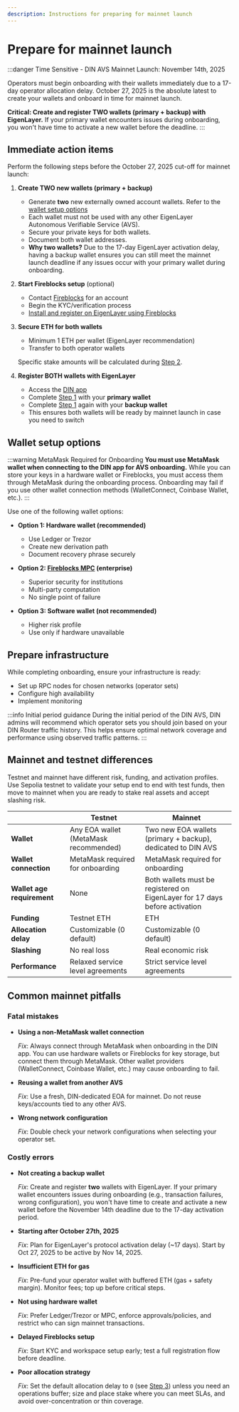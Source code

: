 ```yaml
---
description: Instructions for preparing for mainnet launch
---
```


# Prepare for mainnet launch

:::danger Time Sensitive - DIN AVS Mainnet Launch: November 14th, 2025

Operators must begin onboarding with their wallets immediately due to a 17-day operator allocation delay. October 27, 2025 is the absolute latest to create your wallets and onboard in time for mainnet launch.

**Critical: Create and register TWO wallets (primary + backup) with EigenLayer.** If your primary wallet encounters issues during onboarding, you won't have time to activate a new wallet before the deadline.
:::

## Immediate action items

Perform the following steps before the October 27, 2025 cut-off for mainnet launch:

1. **Create TWO new wallets (primary + backup)**
    - Generate **two** new externally owned account wallets. Refer to the
[wallet setup options](#wallet-setup-options)
    - Each wallet must not be used with any other EigenLayer Autonomous Verifiable Service (AVS).
    - Secure your private keys for both wallets.
    - Document both wallet addresses.
    - **Why two wallets?** Due to the 17-day EigenLayer activation delay, having a backup wallet ensures you can still meet the mainnet launch deadline if any issues occur with your primary wallet during onboarding.

2. **Start Fireblocks setup** (optional)
   - Contact [Fireblocks](https://www.fireblocks.com/) for an account
   - Begin the KYC/verification process
   - [Install and register on EigenLayer using Fireblocks](https://docs.eigencloud.xyz/products/eigenlayer/operators/howto/registeroperators/register-operator-with-fireblocks)

3. **Secure ETH for both wallets**
   - Minimum 1 ETH per wallet (EigenLayer recommendation)
   - Transfer to both operator wallets

   Specific stake amounts will be calculated during [Step 2](./onboard/stake-tokens.md).

4. **Register BOTH wallets with EigenLayer**
   - Access the [DIN app](https://app.din.build)
   - Complete [Step 1](./onboard/register-operator.md) with your **primary wallet**
   - Complete [Step 1](./onboard/register-operator.md) again with your **backup wallet**
   - This ensures both wallets will be ready by mainnet launch in case you need to switch

## Wallet setup options

:::warning MetaMask Required for Onboarding
**You must use MetaMask wallet when connecting to the DIN app for AVS onboarding.** While you can store your keys in a hardware wallet or Fireblocks, you must access them through MetaMask during the onboarding process. Onboarding may fail if you use other wallet connection methods (WalletConnect, Coinbase Wallet, etc.).
:::

Use one of the following wallet options:

- **Option 1: Hardware wallet (recommended)**

  - Use Ledger or Trezor
  - Create new derivation path
  - Document recovery phrase securely

- **Option 2: [Fireblocks MPC]((https://docs.eigencloud.xyz/products/eigenlayer/operators/howto/registeroperators/register-operator-with-fireblocks)) (enterprise)**

  - Superior security for institutions
  - Multi-party computation
  - No single point of failure

- **Option 3: Software wallet (not recommended)**

  - Higher risk profile
  - Use only if hardware unavailable

## Prepare infrastructure

While completing onboarding, ensure your infrastructure is ready:

- Set up RPC nodes for chosen networks (operator sets)
- Configure high availability
- Implement monitoring

:::info Initial period guidance
During the initial period of the DIN AVS, DIN admins will recommend which operator sets you should
join based on your DIN Router traffic history. This helps ensure optimal network coverage and performance using observed traffic patterns.
:::

## Mainnet and testnet differences

Testnet and mainnet have different risk, funding, and activation profiles. Use Sepolia testnet to
validate your setup end to end with test funds, then move to mainnet when you are ready to stake real
assets and accept slashing risk.

|  | Testnet | Mainnet |
|--------|---------|---------|
| **Wallet** | Any EOA wallet (MetaMask recommended) | Two new EOA wallets (primary + backup), dedicated to DIN AVS |
| **Wallet connection** | MetaMask required for onboarding | MetaMask required for onboarding |
| **Wallet age requirement** | None | Both wallets must be registered on EigenLayer for 17 days before activation |
| **Funding** | Testnet ETH | ETH |
| **Allocation delay** | Customizable (0 default) | Customizable (0 default) |
| **Slashing** | No real loss | Real economic risk |
| **Performance** | Relaxed service level agreements | Strict service level agreements |

## Common mainnet pitfalls

### Fatal mistakes

- **Using a non-MetaMask wallet connection**

    _Fix_: Always connect through MetaMask when onboarding in the DIN app. You can use hardware wallets or Fireblocks for key storage, but connect them through MetaMask. Other wallet providers (WalletConnect, Coinbase Wallet, etc.) may cause onboarding to fail.

- **Reusing a wallet from another AVS**

    _Fix_: Use a fresh, DIN-dedicated EOA for mainnet. Do not reuse keys/accounts tied to any other AVS.

- **Wrong network configuration**

    _Fix_:  Double check your network configurations when selecting your operator set.

### Costly errors

- **Not creating a backup wallet**

    _Fix_: Create and register **two** wallets with EigenLayer. If your primary wallet encounters issues during onboarding (e.g., transaction failures, wrong configuration), you won't have time to create and activate a new wallet before the November 14th deadline due to the 17-day activation period.

- **Starting after October 27th, 2025**

    _Fix_: Plan for EigenLayer's protocol activation delay (~17 days). Start by Oct 27, 2025 to be
    active by Nov 14, 2025.

- **Insufficient ETH for gas**

    _Fix_: Pre-fund your operator wallet with buffered ETH (gas + safety margin). Monitor fees; top
    up before critical steps.

- **Not using hardware wallet**

   _Fix_: Prefer Ledger/Trezor or MPC, enforce approvals/policies, and restrict who can sign mainnet
   transactions.

- **Delayed Fireblocks setup**

    _Fix_: Start KYC and workspace setup early; test a full registration flow before deadline.

- **Poor allocation strategy**

    _Fix_: Set the default allocation delay to `0` (see [Step 3](./onboard/allocation-delay.md)) unless you
    need an operations buffer; size and place stake where you can meet SLAs, and avoid over-concentration
    or thin coverage.
